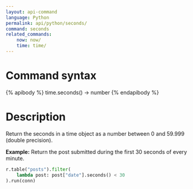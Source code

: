 ```yaml
---
layout: api-command
language: Python
permalink: api/python/seconds/
command: seconds
related_commands:
    now: now/
    time: time/
---
```


# Command syntax #

{% apibody %}
time.seconds() &rarr; number
{% endapibody %}

# Description #

Return the seconds in a time object as a number between 0 and 59.999 (double precision).

__Example:__ Return the post submitted during the first 30 seconds of every minute.

```py
r.table("posts").filter(
    lambda post: post["date"].seconds() < 30
).run(conn)
```
